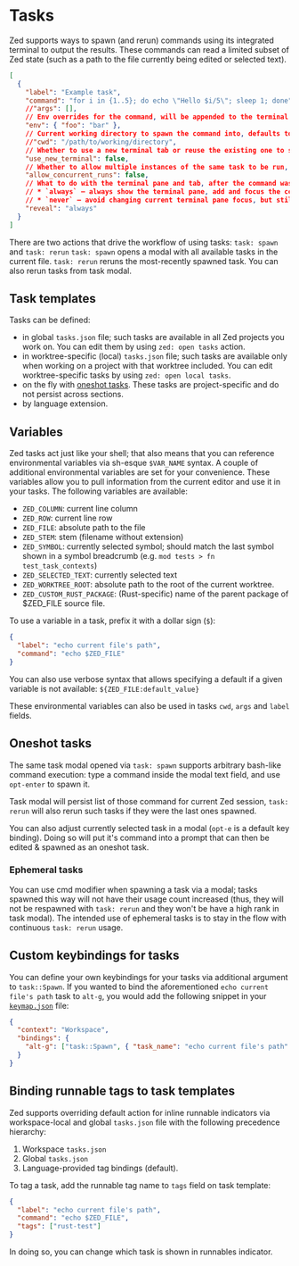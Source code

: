# Tasks

Zed supports ways to spawn (and rerun) commands using its integrated terminal to output the results. These commands can read a limited subset of Zed state (such as a path to the file currently being edited or selected text).

```json
[
  {
    "label": "Example task",
    "command": "for i in {1..5}; do echo \"Hello $i/5\"; sleep 1; done",
    //"args": [],
    // Env overrides for the command, will be appended to the terminal's environment from the settings.
    "env": { "foo": "bar" },
    // Current working directory to spawn the command into, defaults to current project root.
    //"cwd": "/path/to/working/directory",
    // Whether to use a new terminal tab or reuse the existing one to spawn the process, defaults to `false`.
    "use_new_terminal": false,
    // Whether to allow multiple instances of the same task to be run, or rather wait for the existing ones to finish, defaults to `false`.
    "allow_concurrent_runs": false,
    // What to do with the terminal pane and tab, after the command was started:
    // * `always` — always show the terminal pane, add and focus the corresponding task's tab in it (default)
    // * `never` — avoid changing current terminal pane focus, but still add/reuse the task's tab there
    "reveal": "always"
  }
]
```

There are two actions that drive the workflow of using tasks: `task: spawn` and `task: rerun`
`task: spawn` opens a modal with all available tasks in the current file.
`task: rerun` reruns the most-recently spawned task. You can also rerun tasks from task modal.

## Task templates

Tasks can be defined:
- in global `tasks.json` file; such tasks are available in all Zed projects you work on. You can edit them by using `zed: open tasks` action.
- in worktree-specific (local) `tasks.json` file; such tasks are available only when working on a project with that worktree included. You can edit worktree-specific tasks by using `zed: open local tasks`.
- on the fly with [oneshot tasks](#oneshot-tasks). These tasks are project-specific and do not persist across sections.
- by language extension.

## Variables

Zed tasks act just like your shell; that also means that you can reference environmental variables via sh-esque `$VAR_NAME` syntax. A couple of additional environmental variables are set for your convenience.
These variables allow you to pull information from the current editor and use it in your tasks. The following variables are available:

- `ZED_COLUMN`: current line column
- `ZED_ROW`: current line row
- `ZED_FILE`: absolute path to the file
- `ZED_STEM`: stem (filename without extension)
- `ZED_SYMBOL`: currently selected symbol; should match the last symbol shown in a symbol breadcrumb (e.g. `mod tests > fn test_task_contexts`)
- `ZED_SELECTED_TEXT`: currently selected text
- `ZED_WORKTREE_ROOT`: absolute path to the root of the current worktree.
- `ZED_CUSTOM_RUST_PACKAGE`: (Rust-specific) name of the parent package of $ZED_FILE source file.

To use a variable in a task, prefix it with a dollar sign (`$`):

```json
{
  "label": "echo current file's path",
  "command": "echo $ZED_FILE"
}
```

You can also use verbose syntax that allows specifying a default if a given variable is not available: `${ZED_FILE:default_value}`

These environmental variables can also be used in tasks `cwd`, `args` and `label` fields.

## Oneshot tasks

The same task modal opened via `task: spawn` supports arbitrary bash-like command execution: type a command inside the modal text field, and use `opt-enter` to spawn it.

Task modal will persist list of those command for current Zed session, `task: rerun` will also rerun such tasks if they were the last ones spawned.

You can also adjust currently selected task in a modal (`opt-e` is a default key binding). Doing so will put it's command into a prompt that can then be edited & spawned as an oneshot task.

### Ephemeral tasks

You can use cmd modifier when spawning a task via a modal; tasks spawned this way will not have their usage count increased (thus, they will not be respawned with `task: rerun` and they won't be have a high rank in task modal).
The intended use of ephemeral tasks is to stay in the flow with continuous `task: rerun` usage.

## Custom keybindings for tasks

You can define your own keybindings for your tasks via additional argument to `task::Spawn`. If you wanted to bind the aforementioned `echo current file's path` task to `alt-g`, you would add the following snippet in your [`keymap.json`](./key-bindings/) file:

```json
{
  "context": "Workspace",
  "bindings": {
    "alt-g": ["task::Spawn", { "task_name": "echo current file's path" }]
  }
}
```

## Binding runnable tags to task templates

Zed supports overriding default action for inline runnable indicators via workspace-local and global `tasks.json` file with the following precedence hierarchy:

1. Workspace `tasks.json`
2. Global `tasks.json`
3. Language-provided tag bindings (default).

To tag a task, add the runnable tag name to `tags` field on task template:

```json
{
  "label": "echo current file's path",
  "command": "echo $ZED_FILE",
  "tags": ["rust-test"]
}
```

In doing so, you can change which task is shown in runnables indicator.
